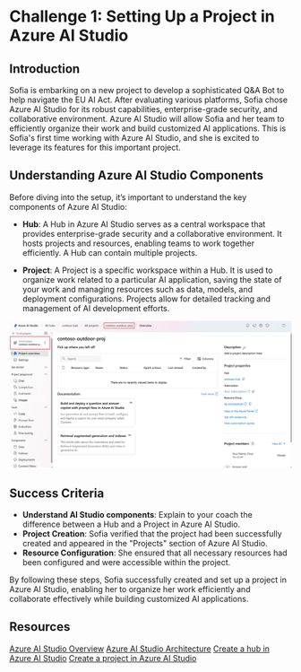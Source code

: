 # Challenge 1: Setting Up a Project in Azure AI Studio

## Introduction
Sofia is embarking on a new project to develop a sophisticated Q&A Bot to help navigate the EU AI Act. After evaluating various platforms, Sofia chose Azure AI Studio for its robust capabilities, enterprise-grade security, and collaborative environment. Azure AI Studio will allow Sofia and her team to efficiently organize their work and build customized AI applications. This is Sofia's first time working with Azure AI Studio, and she is excited to leverage its features for this important project.

## Understanding Azure AI Studio Components
Before diving into the setup, it’s important to understand the key components of Azure AI Studio:

- **Hub**: A Hub in Azure AI Studio serves as a central workspace that provides enterprise-grade security and a collaborative environment. It hosts projects and resources, enabling teams to work together efficiently. A Hub can contain multiple projects.
  
- **Project**: A Project is a specific workspace within a Hub. It is used to organize work related to a particular AI application, saving the state of your work and managing resources such as data, models, and deployment configurations. Projects allow for detailed tracking and management of AI development efforts.


![Azure AI Studio - Project](../images/project-view-aistudio.png)

## Success Criteria
- **Understand AI Studio components**: Explain to your coach the difference between a Hub and a Project in Azure AI Studio.
- **Project Creation**: Sofia verified that the project had been successfully created and appeared in the "Projects" section of Azure AI Studio.
- **Resource Configuration**: She ensured that all necessary resources had been configured and were accessible within the project.

By following these steps, Sofia successfully created and set up a project in Azure AI Studio, enabling her to organize her work efficiently and collaborate effectively while building customized AI applications.

## Resources

[Azure AI Studio Overview](https://learn.microsoft.com/en-us/azure/ai-studio/what-is-ai-studio)
[Azure AI Studio Architecture](https://learn.microsoft.com/en-us/azure/ai-studio/concepts/architecture)
[Create a hub in Azure AI Studio](https://learn.microsoft.com/en-us/azure/ai-studio/how-to/create-azure-ai-resource?tabs=portal)
[Create a project in Azure AI Studio](https://learn.microsoft.com/en-us/azure/ai-studio/how-to/create-projects?tabs=ai-studio)
